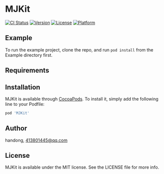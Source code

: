 # MJKit

[![CI Status](https://img.shields.io/travis/handong/MJKit.svg?style=flat)](https://travis-ci.org/handong/MJKit)
[![Version](https://img.shields.io/cocoapods/v/MJKit.svg?style=flat)](https://cocoapods.org/pods/MJKit)
[![License](https://img.shields.io/cocoapods/l/MJKit.svg?style=flat)](https://cocoapods.org/pods/MJKit)
[![Platform](https://img.shields.io/cocoapods/p/MJKit.svg?style=flat)](https://cocoapods.org/pods/MJKit)

## Example

To run the example project, clone the repo, and run `pod install` from the Example directory first.

## Requirements

## Installation

MJKit is available through [CocoaPods](https://cocoapods.org). To install
it, simply add the following line to your Podfile:

```ruby
pod 'MJKit'
```

## Author

handong, 413801445@qq.com

## License

MJKit is available under the MIT license. See the LICENSE file for more info.
